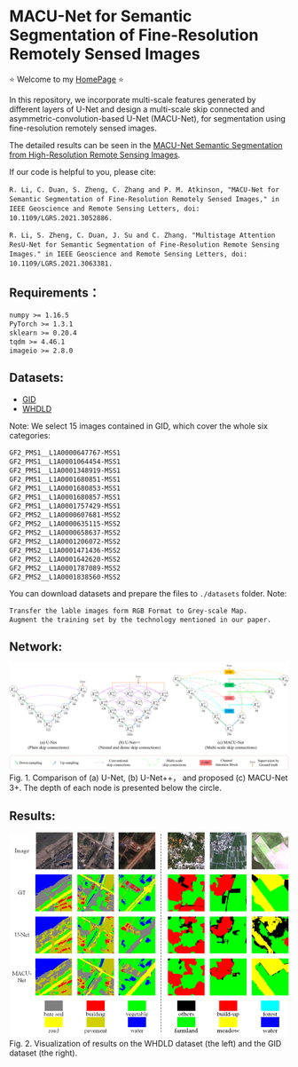 # MACU-Net for Semantic Segmentation of Fine-Resolution Remotely Sensed Images 

⭐ Welcome to my [HomePage](https://lironui.github.io/) ⭐ 

In this repository, we incorporate multi-scale features generated by different layers of U-Net and design a multi-scale skip connected and asymmetric-convolution-based U-Net (MACU-Net), for segmentation using fine-resolution remotely sensed images. 

The detailed results can be seen in the [MACU-Net Semantic Segmentation from High-Resolution Remote Sensing Images](https://ieeexplore.ieee.org/document/9343296).

If our code is helpful to you, please cite:

`R. Li, C. Duan, S. Zheng, C. Zhang and P. M. Atkinson, "MACU-Net for Semantic Segmentation of Fine-Resolution Remotely Sensed Images," in IEEE Geoscience and Remote Sensing Letters, doi: 10.1109/LGRS.2021.3052886.`

`R. Li, S. Zheng, C. Duan, J. Su and C. Zhang. "Multistage Attention ResU-Net for Semantic Segmentation of Fine-Resolution Remote Sensing Images." in IEEE Geoscience and Remote Sensing Letters, doi: 10.1109/LGRS.2021.3063381.`

Requirements：
------- 
```
numpy >= 1.16.5
PyTorch >= 1.3.1
sklearn >= 0.20.4
tqdm >= 4.46.1
imageio >= 2.8.0
```

Datasets:
------- 
* [GID](https://x-ytong.github.io/project/GID.html)
* [WHDLD](https://sites.google.com/view/zhouwx/dataset#h.p_hQS2jYeaFpV0)

Note: We select 15 images contained in GID, which cover the whole six categories:
```
GF2_PMS1__L1A0000647767-MSS1
GF2_PMS1__L1A0001064454-MSS1
GF2_PMS1__L1A0001348919-MSS1
GF2_PMS1__L1A0001680851-MSS1
GF2_PMS1__L1A0001680853-MSS1
GF2_PMS1__L1A0001680857-MSS1
GF2_PMS1__L1A0001757429-MSS1
GF2_PMS2__L1A0000607681-MSS2
GF2_PMS2__L1A0000635115-MSS2
GF2_PMS2__L1A0000658637-MSS2
GF2_PMS2__L1A0001206072-MSS2
GF2_PMS2__L1A0001471436-MSS2
GF2_PMS2__L1A0001642620-MSS2
GF2_PMS2__L1A0001787089-MSS2
GF2_PMS2__L1A0001838560-MSS2
```

You can download datasets and prepare the files to `./datasets` folder.
Note: 
```
Transfer the lable images form RGB Format to Grey-scale Map.
Augment the training set by the technology mentioned in our paper.
```

Network:
------- 
![network](https://github.com/lironui/MACU-Net/blob/master/figures/Fig.%201.png)  
Fig. 1.  Comparison of (a) U-Net, (b) U-Net++， and proposed (c) MACU-Net 3+. The depth of each node is presented below the circle. 

Results:
------- 
![Result](https://github.com/lironui/MACU-Net/blob/master/figures/Fig.%204.png)  
Fig. 2. Visualization of results on the WHDLD dataset (the left) and the GID dataset (the right).
